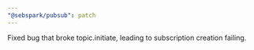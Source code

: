 ```yaml
---
"@sebspark/pubsub": patch
---
```


Fixed bug that broke topic.initiate, leading to subscription creation failing.
